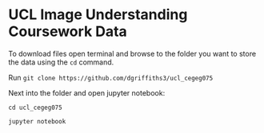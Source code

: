 # UCL Image Understanding Coursework Data

To download files open terminal and browse to the folder you want to store the data using the `cd` command.

Run `git clone https://github.com/dgriffiths3/ucl_cegeg075`

Next into the folder and open jupyter notebook: 

`cd ucl_cegeg075`

`jupyter notebook`
